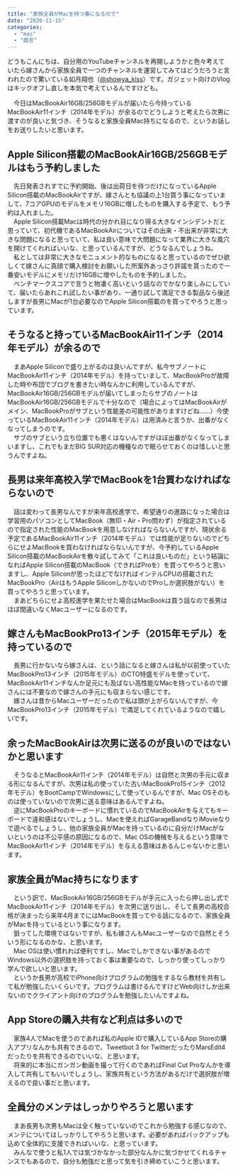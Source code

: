 ```yaml
---
title: "家族全員がMacを持つ事になるので"
date: "2020-11-15"
categories: 
  - "mac"
  - "戯言"
---
```


どうもこんにちは、自分用のYouTubeチャンネルを再開しようかと色々考えていたら嫁さんから家族全員で一つのチャンネルを運営してみてはどうだろうと言われたので驚いている如月翔也（[@showya\_kiss](http://twitter.com/showya_kiss)）です。ガジェット向けのVlogはキックオフし直しを本気で考えているんですけども。  
  
　今日はMacBookAir16GB/256GBモデルが届いたら今持っているMacBookAir11インチ（2014年モデル）が余るのでどうしようと考えたら次男に渡すのが良いと気づき、そうなると家族全員Mac持ちになるので、というお話しをお送りしたいと思います。  

## Apple Silicon搭載のMacBookAir16GB/256GBモデルはもう予約しました

　先日発表されすでに予約開始、後は出荷日を待つだけになっているApple Silicon搭載のMacBookAirですが、嫁さんとも協議の上1台買う事になっていまして、7コアGPUのモデルをメモリ16GBに増したものを購入する予定で、もう予約は入れました。  
　Apple Silicon搭載Macは時代の分かれ目になり得る大きなインシデントだと思っていて、初代機であるMacBookAirについてはその出来・不出来が非常に大きな問題になると思っていて、私は良い意味で大問題になって業界に大きな風穴を開けてくれればいいな、と思っているんですが、どうなるんでしょうね。  
　私としては非常に大きなモニュメント的なものになると思っているのでぜひ欲しくて嫁さんに真顔で購入検討をお願いした所案外あっさり許諾を貰ったので一番安いモデルにメモリだけ16GBに増やしたものを予約しました。  
　ベンチマークスコアで言うと物凄く高いという話なのでかなり楽しみにしていて、届いたらあれこれ試したい事があり、一通り試して満足できる製品なら後述しますが長男にMacが1台必要なのでApple Silicon搭載のを買ってやろうと思っています。  

## そうなると持っているMacBookAir11インチ（2014年モデル）が余るので

　まあApple Siliconで盛り上がるのは良いんですが、私今サブノートにMacBookAir11インチ（2014年モデル）を持っていまして、MacBookProが故障した時や布団でブログを書きたい時なんかに利用しているんですが、MacBookAir16GB/256GBモデルが届いてしまったらサブのノートはMacBookAir16GB/256GBモデルで十分なので（場合によってはMacBookAirがメイン、MacBookProがサブという性能差の可能性がありますけどね……）今使っているMacBookAir11インチ（2014年モデル）は用済みと言うか、出番がなくなってしまうのです。  
　サブのサブという立ち位置でも悪くはないんですがほぼ出番がなくなってしまいますし、これでもまだBIG SUR対応の機種なので眠らせておくのは惜しいと思うんですよね。  

## 長男は来年高校入学でMacBookを1台買わなければならないので

　話は変わって長男なんですが来年高校進学で、希望通りの進路になった場合は学習用のパソコンとしてMacBook（無印・Air・Pro問わず）が指定されているので指定された性能のMacBookを用意しなければならないんですが、現状余る予定であるMacBookAir11インチ（2014年モデル）では性能が足りないのでどちらにせよMacBookを買わなければならないんですが、今予約しているApple Silicon搭載のMacBookAirを散々試してみて「これは良いものだ」という結論になればApple Silicon搭載のMacBook（できればProを）を買ってやろうと思いますし、Apple Siliconが思ったほどでなければインテルCPUの搭載されたMacBookPro（AirはもうApple SiliconしかないのでProしか選択肢がない）を買ってやろうと思っています。  
　まあどちらにせよ高校進学を果たせた場合はMacBookは買う話なので長男はほぼ間違いなくMacユーザーになるのです。  

## 嫁さんもMacBookPro13インチ（2015年モデル）を持っているので

　長男に行かないなら嫁さんは、という話になると嫁さんは私が以前使っていたMacBookPro13インチ（2015年モデル）のCTO特盛モデルを使っていて、MacBookAir11インチなんか足元にも及ばない高性能なMacを持っているので嫁さんには不要なので嫁さんの手元にも収まらない感じです。  
　嫁さんは昔からMacユーザーだったので私は頭が上がらないんですが、今MacBookPro13インチ（2015年モデル）で満足してくれているようなので嬉しいです。  

## 余ったMacBookAirは次男に送るのが良いのではないかと思います

　そうなるとMacBookAir11インチ（2014年モデル）は自然と次男の手元に収まる形になるんですが、次男は私の使っていた古いMacBookPro15インチ（2012年モデル）をBootCampでWindowsにして使っているんですが、Mac OSそのものは使っていないので次男に送る意味はあるんですよね。  
　逆にMacBookProのキーボードに慣れているのでMacBookAirを与えてもキーボードで違和感はないでしょうし、Macを使えればGarageBandなりiMovieなりで遊べるでしょうし、他の家族全員がMacを持っているのに自分だけMacがないというのは不公平感の原因になるので、Mac OSの機械を与えるという意味でMacBookAir11インチ（2014年モデル）を与える意味はあるんじゃないかと思います。  

## 家族全員がMac持ちになります

　という訳で、MacBookAir16GB/256GBモデルが手元に入ったら押し出し式でMacBookAir11インチ（2014年モデル）を次男に送り出し、そして長男の高校合格が決まったら来年4月までにはMacBookを買ってやる話になるので、家族全員がMacを持っているという事になります。  
　狙ってした環境ではないですが、私も嫁さんもMacユーザーなので自然とそういう形になるのかな、と思います。  
　Mac OSは使い慣れれば便利ですし、Macでしかできない事があるのでWindows以外の選択肢を持っておく事は重要なので、しっかり使ってしっかり学んで欲しいと思います。  
　というか長男が高校でiPhone向けプログラムの勉強をするなら教材を共有して私が勉強したいくらいです。プログラムは書けるんですけどWeb向けしか出来ないのでクライアント向けのプログラムを勉強したいんですよね。  

## App Storeの購入共有など利点は多いので

　家族4人でMacを使うのであれば私のApple IDで購入しているApp Storeの購入アプリなんかも共有できるので、Tweetbot 3 for TwitterだったりMarsEdit4だったりを共有できるのでいいな、と思います。  
　将来的に本当にガンガン動画を撮って行くのであればFinal Cut Proなんかを導入して共有してもいいでしょうし、家族共有という方法があるだけで選択肢が増えるので良い事だと思います。  

## 全員分のメンテはしっかりやろうと思います

　まあ長男も次男もMacは全く触っていないのでこれから勉強する感じなので、メンテについてはしっかりしてやろうと思います。必要があればバックアップも込めて全体的に支援できればいいな、と思っています。  
　みんなで使うと私1人では気づかなかった部分なんかに気づかせてくれるチャンスでもあるので、自分も勉強だと思って気を引き締めていこうと思います。
